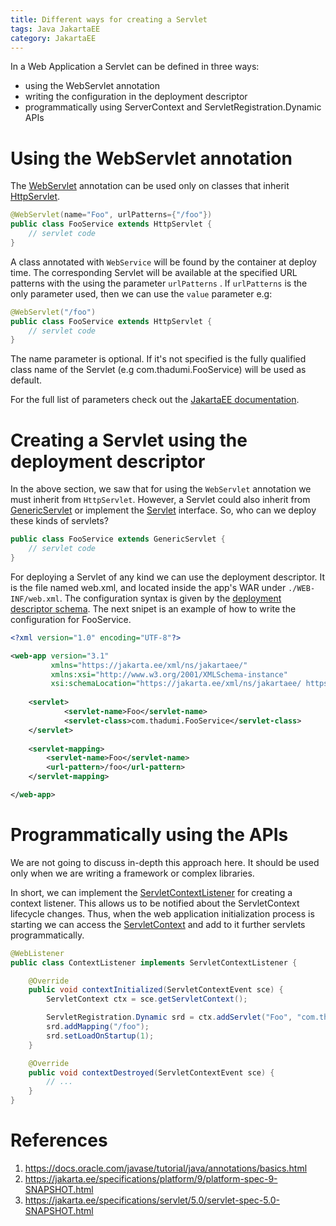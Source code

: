 ```yaml
---
title: Different ways for creating a Servlet 
tags: Java JakartaEE
category: JakartaEE
---
```


In a Web Application a Servlet can be defined in three ways:
- using the WebServlet annotation
- writing the configuration in the deployment descriptor
- programmatically using ServerContext and ServletRegistration.Dynamic APIs

# Using the WebServlet annotation

The [WebServlet](https://jakarta.ee/specifications/platform/8/apidocs/javax/servlet/annotation/WebServlet.html) annotation can be used only on classes that inherit [HttpServlet](https://jakarta.ee/specifications/servlet/4.0/apidocs/javax/servlet/http/HttpServlet.html).

```java
@WebServlet(name="Foo", urlPatterns={"/foo"})
public class FooService extends HttpServlet {
	// servlet code
}
```

A class annotated with `WebService` will be found by the container at deploy time. The corresponding Servlet will be available at the specified URL patterns with the using the parameter `urlPatterns` . If `urlPatterns` is the only parameter used, then we can use the `value` parameter e.g:

```java
@WebServlet("/foo")
public class FooService extends HttpServlet {
	// servlet code
}
```

The name parameter is optional. If it's not specified is the fully qualified class name of the Servlet (e.g com.thadumi.FooService) will be used as default.

For the full list of parameters check out the [JakartaEE documentation](https://jakarta.ee/specifications/platform/8/apidocs/javax/servlet/annotation/WebServlet.html).

# Creating a Servlet using the deployment descriptor

In the above section, we saw that for using the `WebServlet` annotation we must inherit from `HttpServlet`. However, a Servlet could also inherit from [GenericServlet](https://jakarta.ee/specifications/servlet/4.0/apidocs/javax/servlet/GenericServlet.html) or implement the [Servlet](https://jakarta.ee/specifications/servlet/4.0/apidocs/javax/servlet/Servlet.html) interface. So, who can we deploy these kinds of servlets?

```java
public class FooService extends GenericServlet {
	// servlet code
}
```

For deploying a Servlet of any kind we can use the deployment descriptor. It is the file named web.xml, and located inside the app's WAR under `./WEB-INF/web.xml`. The configuration syntax is given by the [deployment descriptor schema](https://jakarta.ee/specifications/servlet/5.0/jakarta-servlet-spec-5.0.html#deployment-descriptor). The next snipet is an example of how to write the configuration for FooService.

```xml
<?xml version="1.0" encoding="UTF-8"?>

<web-app version="3.1"
         xmlns="https://jakarta.ee/xml/ns/jakartaee/"
         xmlns:xsi="http://www.w3.org/2001/XMLSchema-instance"
         xsi:schemaLocation="https://jakarta.ee/xml/ns/jakartaee/ https://jakarta.ee/xml/ns/jakartaee/web-app_5_0.xsd">
         
    <servlet>
            <servlet-name>Foo</servlet-name>
            <servlet-class>com.thadumi.FooService</servlet-class>
    </servlet>
    
    <servlet-mapping>
        <servlet-name>Foo</servlet-name>
        <url-pattern>/foo</url-pattern>
    </servlet-mapping>

</web-app>
```

# Programmatically using the APIs

We are not going to discuss in-depth this approach here. It should be used only when we are writing a framework or complex libraries.

In short, we can implement the [ServletContextListener](https://jakarta.ee/specifications/servlet/4.0/apidocs/javax/servlet/ServletContextListener.html) for creating a context listener. This allows us to be notified about the ServletContext lifecycle changes. Thus, when the web application initialization process is starting we can access the [ServletContext](https://jakarta.ee/specifications/servlet/5.0/jakarta-servlet-spec-5.0.html#servlet-context) and add to it further servlets programmatically.

```java
@WebListener
public class ContextListener implements ServletContextListener {

    @Override
    public void contextInitialized(ServletContextEvent sce) {
        ServletContext ctx = sce.getServletContext();

        ServletRegistration.Dynamic srd = ctx.addServlet("Foo", "com.thadumi.FooService");
        srd.addMapping("/foo");
        srd.setLoadOnStartup(1);
    }

    @Override
    public void contextDestroyed(ServletContextEvent sce) {
        // ...
    }
}
```

# References

1. https://docs.oracle.com/javase/tutorial/java/annotations/basics.html
2. https://jakarta.ee/specifications/platform/9/platform-spec-9-SNAPSHOT.html
3. https://jakarta.ee/specifications/servlet/5.0/servlet-spec-5.0-SNAPSHOT.html